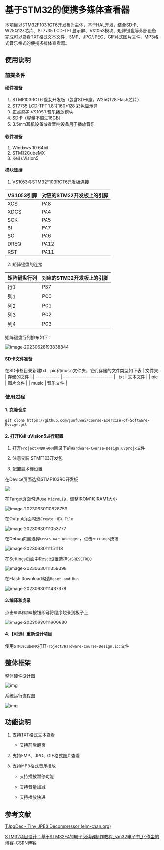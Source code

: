 # 基于STM32的便携多媒体查看器
本项目以STM32F103RCT6开发板为主体，基于HAL开发，结合SD卡、W25Q128芯片、ST7735 LCD-TFT显示屏、VS1053模块、矩阵键盘等外部设备完成可以查看TXT格式文本文件，BMP、JPG/JPEG、GIF格式图片文件，MP3格式音乐格式的便携多媒体查看器。

## 使用说明

### 前提条件

#### 硬件准备

1. STMF103RCT6     魔女开发板（包含SD卡座，W25Q128 Flash芯片）
2. ST7735     LCD-TFT 1.8寸160*128 彩色显示屏
3. 正点原子 VS1053 音乐播放模块
4. SD卡（容量不超过16GB）
5. 3.5mm耳机设备或者音响设备用于播放音乐

#### 软件准备

1. Windows     10 64bit
2. STM32CubeMX
3. Keil     uVision5

#### 模块连接

1. VS1053与STM32F103RCT6开发板连接

| VS1053引脚 | 对应的STM32开发板上的引脚 |
| ---------- | ------------------------- |
| XCS        | PA8                       |
| XDCS       | PA4                       |
| SCK        | PA5                       |
| SI         | PA7                       |
| SO         | PA6                       |
| DREQ       | PA12                      |
| RST        | PA11                      |

2. 矩阵键盘的连接

| 矩阵键盘行列 | 对应的STM32开发板上的引脚 |
| ------------ | ------------------------- |
| 行1          | PB7                       |
| 列1          | PC0                       |
| 列2          | PC1                       |
| 列3          | PC2                       |
| 列4          | PC3                       |

矩阵键盘行列排布如下：

![image-20230628193838844](https://hanshansite-1307452666.cos.ap-shanghai.myqcloud.com/site-img/image-20230628193838844.png)

#### SD卡文件准备
在SD卡根目录新建txt、pic和music文件夹，它们存储的文件类型如下表
| 文件夹 | 存储的文件 |
| ------------ | ------------------------- |
| txt          | 文本文件                  |
| pic          | 图片文件                  |
| music        | 音乐文件                  |

### 使用过程

#### 1. 克隆仓库

```shell
git clone https://github.com/guofuwei/Course-Exercise-of-Software-Design.git
```

#### 2. 打开Keil uVision5进行配置

1. 打开`Project/MDK-ARM`目录下的`Hardware-Course-Design.uvprojx`文件

2. 注意安装 STMF103开发包

2. 配置魔术棒设置

在Device页面选择STMF103RC开发板

<img src="https://hanshansite-1307452666.cos.ap-shanghai.myqcloud.com/site-img/image-20230630111003244.png"/>

在Target页面勾选`Use MicroLIB`，调整IROM1和IRAM1大小

<img src="https://hanshansite-1307452666.cos.ap-shanghai.myqcloud.com/site-img/image-20230630110828759.png" alt="image-20230630110828759"/>

在Output页面勾选`Create HEX File`

<img src="https://hanshansite-1307452666.cos.ap-shanghai.myqcloud.com/site-img/image-20230630111053777.png" alt="image-20230630111053777"/>

在Debug页面选择`CMSIS-DAP Debugger`，点击`Settings`按钮

<img src="https://hanshansite-1307452666.cos.ap-shanghai.myqcloud.com/site-img/image-20230630111151118.png" alt="image-20230630111151118"  />

在Settings页面中Reset设置选择`SYSRESETREQ`

![image-20230630111359398](https://hanshansite-1307452666.cos.ap-shanghai.myqcloud.com/site-img/image-20230630111359398.png)

在Flash Download勾选`Reset and Run`

![image-20230630111437378](https://hanshansite-1307452666.cos.ap-shanghai.myqcloud.com/site-img/image-20230630111437378.png)

#### 3.编译和烧录

点击`编译`和`加载`按钮即可将程序烧录到板子上

![image-20230630111600630](https://hanshansite-1307452666.cos.ap-shanghai.myqcloud.com/site-img/image-20230630111600630.png)

#### 4.【可选】重新设计项目

使用`STM32CubeMX`打开`Project/Hardware-Course-Design.ioc`文件

## 整体框架

整体硬件设计图

![img](https://hanshansite-1307452666.cos.ap-shanghai.myqcloud.com/site-img/clip_image002.png)

系统运行流程图

![img](https://hanshansite-1307452666.cos.ap-shanghai.myqcloud.com/site-img/clip_image002.png)

## 功能说明

1. 支持TXT格式文本查看

   * 支持前后翻页

2. 支持BMP、JPG、GIF格式图片查看

3. 支持MP3格式音乐播放

   * 支持播放暂停功能

   * 支持音量加减

   * 支持播放快进

## 参考文献

[TJpgDec - Tiny JPEG Decompressor (elm-chan.org)](http://elm-chan.org/fsw/tjpgd/00index.html)

[STM32项目设计：基于STM32F4的电子阅读器制作教程_stm32电子书_化作尘的博客-CSDN博客](https://blog.csdn.net/mbs520/article/details/110817173)
